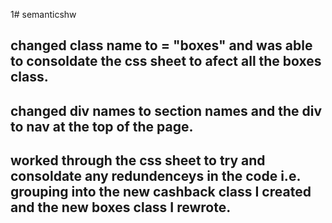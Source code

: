 1# semanticshw

## changed class name to = "boxes" and was able to consoldate the css sheet to afect all the boxes class.

## changed div names to section names and the div to nav at the top of the page.

## worked through the css sheet to try and consoldate any redundenceys in the code i.e. grouping into the new cashback class I created and the new boxes class I rewrote.


